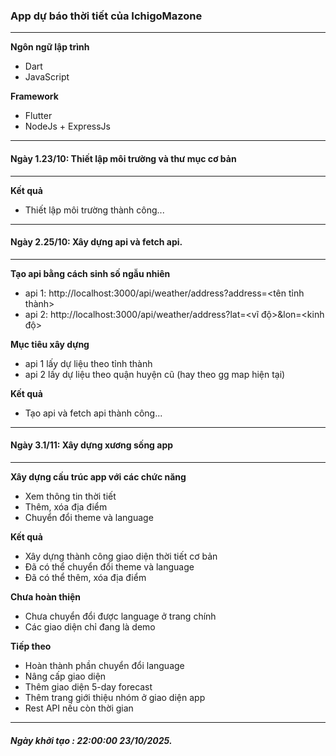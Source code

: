### App dự báo thời tiết của IchigoMazone

***

**Ngôn ngữ lập trình**

- Dart
- JavaScript

**Framework**

- Flutter
- NodeJs + ExpressJs

***

#### Ngày 1.23/10: Thiết lập môi trường và thư mục cơ bản

***

**Kết quả**

- Thiết lập môi trường thành công...

***

#### Ngày 2.25/10: Xây dựng api và fetch api.

*** 

**Tạo api bằng cách sinh số ngẫu nhiên**

- api 1: http://localhost:3000/api/weather/address?address=<tên tỉnh thành>
- api 2: http://localhost:3000/api/weather/address?lat=<vĩ độ>&lon=<kinh độ>

**Mục tiêu xây dựng**

- api 1 lấy dự liệu theo tỉnh thành
- api 2 lấy dự liệu theo quận huyện cũ (hay theo gg map hiện tại)

**Kết quả**

- Tạo api và fetch api thành công...

***

#### Ngày 3.1/11: Xây dựng xương sống app

***

**Xây dựng cấu trúc app với các chức năng**

- Xem thông tin thời tiết
- Thêm, xóa địa điểm 
- Chuyển đổi theme và language

**Kết quả**

- Xây dựng thành công giao diện thời tiết cơ bản
- Đã có thể chuyển đổi theme và language
- Đã có thể thêm, xóa địa điểm 

**Chưa hoàn thiện**

- Chưa chuyển đổi được language ở trang chính
- Các giao diện chỉ đang là demo 

**Tiếp theo**

- Hoàn thành phần chuyển đổi language
- Nâng cấp giao diện
- Thêm giao diện 5-day forecast
- Thêm trang giới thiệu nhóm ở giao diện app
- Rest API nếu còn thời gian

***

##### Ngày khởi tạo : 22:00:00 23/10/2025.



